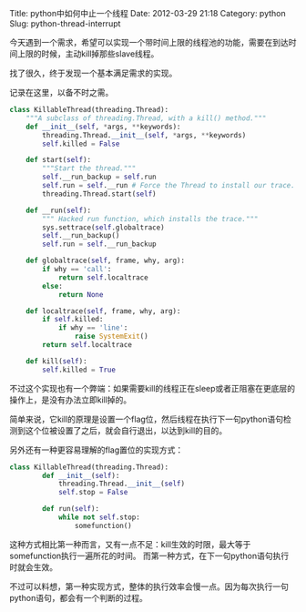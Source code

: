 Title: python中如何中止一个线程
Date: 2012-03-29 21:18
Category: python
Slug: python-thread-interrupt

今天遇到一个需求，希望可以实现一个带时间上限的线程池的功能，需要在到达时间上限的时候，主动kill掉那些slave线程。

找了很久，终于发现一个基本满足需求的实现。

记录在这里，以备不时之需。

```python
class KillableThread(threading.Thread):
    """A subclass of threading.Thread, with a kill() method."""
    def __init__(self, *args, **keywords):
        threading.Thread.__init__(self, *args, **keywords)
        self.killed = False

    def start(self):
        """Start the thread."""
        self.__run_backup = self.run
        self.run = self.__run # Force the Thread to install our trace.
        threading.Thread.start(self)

    def __run(self):
        """ Hacked run function, which installs the trace."""
        sys.settrace(self.globaltrace)
        self.__run_backup()
        self.run = self.__run_backup

    def globaltrace(self, frame, why, arg):
        if why == 'call':
            return self.localtrace
        else:
            return None

    def localtrace(self, frame, why, arg):
        if self.killed:
            if why == 'line':
                raise SystemExit()
        return self.localtrace

    def kill(self):
        self.killed = True
```

不过这个实现也有一个弊端：如果需要kill的线程正在sleep或者正阻塞在更底层的操作上，是没有办法立即kill掉的。

简单来说，它kill的原理是设置一个flag位，然后线程在执行下一句python语句检测到这个位被设置了之后，就会自行退出，以达到kill的目的。

另外还有一种更容易理解的flag置位的实现方式：

```python
class KillableThread(threading.Thread):
        def __init__(self):
            threading.Thread.__init__(self)
            self.stop = False

        def run(self):
            while not self.stop:
                somefunction()
```

这种方式相比第一种而言，又有一点不足：kill生效的时限，最大等于somefunction执行一遍所花的时间。
而第一种方式，在下一句python语句执行时就会生效。

不过可以料想，第一种实现方式，整体的执行效率会慢一点。因为每次执行一句python语句，都会有一个判断的过程。

